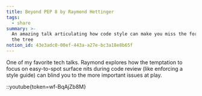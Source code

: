 ```yaml
---
title: Beyond PEP 8 by Raymond Hettinger
tags:
  - share
summary: >-
  An amazing talk articulating how code style can make you miss the forest for
  the tree
notion_id: 43e3adc0-00ef-443a-a27e-bc3a18e8b65f
---
```

One of my favorite tech talks. Raymond explores how the temptation to focus on easy-to-spot surface nits during code review (like enforcing a style guide) can blind you to the more important issues at play.

::youtube{token=wf-BqAjZb8M}
